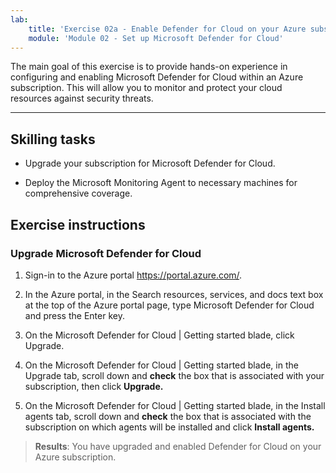 ```yaml
---
lab:
    title: 'Exercise 02a - Enable Defender for Cloud on your Azure subscription'
    module: 'Module 02 - Set up Microsoft Defender for Cloud'
---
```


The main goal of this exercise is to provide hands-on experience in configuring and enabling Microsoft Defender for Cloud within an Azure subscription. This will allow you to monitor and protect your cloud resources against security threats. 

---

## Skilling tasks

- Upgrade your subscription for Microsoft Defender for Cloud.
  
- Deploy the Microsoft Monitoring Agent to necessary machines for comprehensive coverage.

## Exercise instructions

### Upgrade Microsoft Defender for Cloud

1. Sign-in to the Azure portal https://portal.azure.com/.

2. In the Azure portal, in the Search resources, services, and docs text box at the top of the Azure portal page, type Microsoft Defender for Cloud and press the Enter key.

3. On the Microsoft Defender for Cloud | Getting started blade, click Upgrade.

4. On the Microsoft Defender for Cloud | Getting started blade, in the Upgrade tab, scroll down and **check** the box that is associated with your subscription, then click **Upgrade.**

5. On the Microsoft Defender for Cloud | Getting started blade, in the Install agents tab, scroll down and **check** the box that is associated with the subscription on which agents will be installed and click **Install agents.**

> **Results**: You have upgraded and enabled Defender for Cloud on your Azure subscription.

